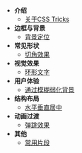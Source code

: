 - **介绍**
	- [关于CSS Tricks](zh-cn/introduce.md?v=1)
- **边框与背景**
	- [背景定位](zh-cn/extended-bg-position.md)
- **常见形状**
	- [切角效果](zh-cn/bevel-corners.md)
- **视觉效果**
	- [环形文字](zh-cn/circular-text.md)
- **用户体验**
	- [通过模糊弱化背景](zh-cn/blurry-weaken-background.md)
- **结构布局**
	- [水平垂直居中](zh-cn/centering-known.md)
- **动画过渡**
	- [弹跳效果](zh-cn/bounce.md)
- **其他**
	- [常用片段](zh-cn/common-snippets.md)

